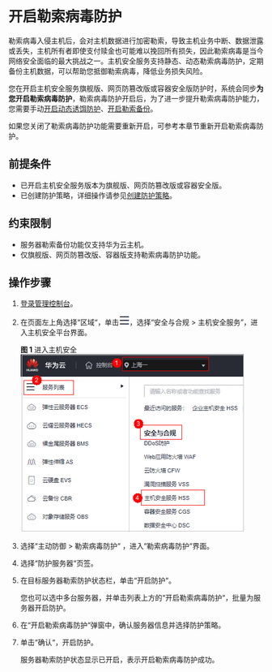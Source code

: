 # 开启勒索病毒防护<a name="hss_01_0348"></a>

勒索病毒入侵主机后，会对主机数据进行加密勒索，导致主机业务中断、数据泄露或丢失，主机所有者即使支付赎金也可能难以挽回所有损失，因此勒索病毒是当今网络安全面临的最大挑战之一。主机安全服务支持静态、动态勒索病毒防护，定期备份主机数据，可以帮助您抵御勒索病毒，降低业务损失风险。

您在开启主机安全服务旗舰版、网页防篡改版或容器安全版防护时，系统会同步**为您开启勒索病毒防护**，勒索病毒防护开启后，为了进一步提升勒索病毒防护能力，您需要手动[开启动态诱饵防护](管理勒索病毒防护策略.md#section1453183620529)、[开启勒索备份](开启勒索备份.md)。

如果您关闭了勒索病毒防护功能需要重新开启，可参考本章节重新开启勒索病毒防护。

## 前提条件<a name="section5921181764214"></a>

-   已开启主机安全服务版本为旗舰版、网页防篡改版或容器安全版。
-   已创建防护策略，详细操作请参见[创建防护策略](管理勒索病毒防护策略.md#section19593181618593)。

## 约束限制<a name="section268216245291"></a>

-   服务器勒索备份功能仅支持华为云主机。
-   仅旗舰版、网页防篡改版、容器版支持勒索病毒防护功能。

## 操作步骤<a name="section480205893012"></a>

1.  [登录管理控制台](https://console.huaweicloud.com/?locale=zh-cn)。
2.  在页面左上角选择“区域“，单击![](figures/zh-cn_image_0000001517317834.png)，选择“安全与合规 \> 主机安全服务”，进入主机安全平台界面。

    **图 1**  进入主机安全<a name="hss_01_0234_fig1855613765114"></a>  
    ![](figures/进入主机安全.png "进入主机安全")

3.  选择“主动防御  \>  勒索病毒防护“  ，进入“勒索病毒防护“界面。
4.  选择“防护服务器“页签。
5.  在目标服务器勒索防护状态栏，单击“开启防护“。

    您也可以选中多台服务器，并单击列表上方的“开启勒索病毒防护“，批量为服务器开启防护。

6.  在“开启勒索病毒防护“弹窗中，确认服务器信息并选择防护策略。
7.  单击“确认“，开启防护。

    服务器勒索防护状态显示已开启，表示开启勒索病毒防护成功。


